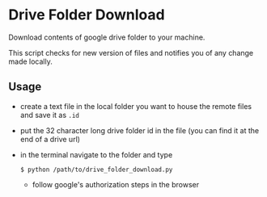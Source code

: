 # Drive Folder Download

Download contents of google drive folder to your machine.

This script checks for new version of files and notifies you of any change made locally.

## Usage

- create a text file in the local folder you want to house the remote files and save it as `.id`

- put the 32 character long drive folder id in the file (you can find it at the end of a drive url)

- in the terminal navigate to the folder and type

  ```
  $ python /path/to/drive_folder_download.py 
  ```

  - follow google's authorization steps in the browser 
